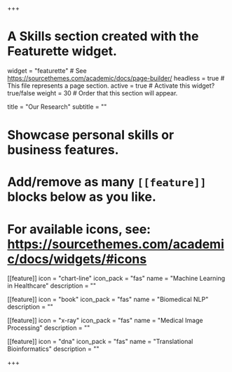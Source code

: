 +++
# A Skills section created with the Featurette widget.
widget = "featurette"  # See https://sourcethemes.com/academic/docs/page-builder/
headless = true  # This file represents a page section.
active = true  # Activate this widget? true/false
weight = 30  # Order that this section will appear.

title = "Our Research"
subtitle = ""

# Showcase personal skills or business features.
# 
# Add/remove as many `[[feature]]` blocks below as you like.
# 
# For available icons, see: https://sourcethemes.com/academic/docs/widgets/#icons

[[feature]]
  icon = "chart-line"
  icon_pack = "fas"
  name = "Machine Learning in Healthcare"
  description = ""

[[feature]]
  icon = "book"
  icon_pack = "fas"
  name = "Biomedical NLP"
  description = ""

[[feature]]
  icon = "x-ray"
  icon_pack = "fas"
  name = "Medical Image Processing"
  description = ""

[[feature]]
  icon = "dna"
  icon_pack = "fas"
  name = "Translational Bioinformatics"
  description = ""  
  


+++
